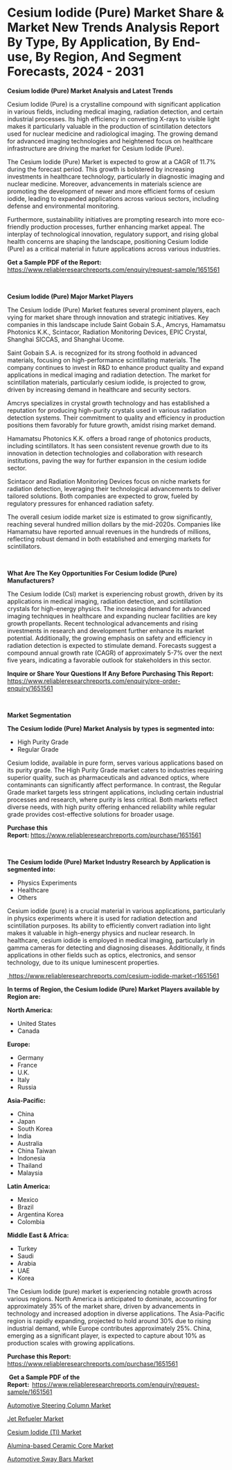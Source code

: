 <p><h1>Cesium Iodide (Pure) Market Share & Market New Trends Analysis Report By Type, By Application, By End-use, By Region, And Segment Forecasts, 2024 - 2031</h1></p><p><strong>Cesium Iodide (Pure) Market Analysis and Latest Trends</strong></p>
<p><p>Cesium Iodide (Pure) is a crystalline compound with significant application in various fields, including medical imaging, radiation detection, and certain industrial processes. Its high efficiency in converting X-rays to visible light makes it particularly valuable in the production of scintillation detectors used for nuclear medicine and radiological imaging. The growing demand for advanced imaging technologies and heightened focus on healthcare infrastructure are driving the market for Cesium Iodide (Pure). </p><p>The Cesium Iodide (Pure) Market is expected to grow at a CAGR of 11.7% during the forecast period. This growth is bolstered by increasing investments in healthcare technology, particularly in diagnostic imaging and nuclear medicine. Moreover, advancements in materials science are promoting the development of newer and more efficient forms of cesium iodide, leading to expanded applications across various sectors, including defense and environmental monitoring. </p><p>Furthermore, sustainability initiatives are prompting research into more eco-friendly production processes, further enhancing market appeal. The interplay of technological innovation, regulatory support, and rising global health concerns are shaping the landscape, positioning Cesium Iodide (Pure) as a critical material in future applications across various industries.</p></p>
<p><strong>Get a Sample PDF of the Report:&nbsp;</strong> <a href="https://www.reliableresearchreports.com/enquiry/request-sample/1651561?utm_campaign=13&utm_medium=2&utm_source=Github&utm_content=ia&utm_term=08122024&utm_id=cesium-iodide-pure">https://www.reliableresearchreports.com/enquiry/request-sample/1651561</a></p>
<p>&nbsp;</p>
<p><strong>Cesium Iodide (Pure) Major Market Players</strong></p>
<p><p>The Cesium Iodide (Pure) Market features several prominent players, each vying for market share through innovation and strategic initiatives. Key companies in this landscape include Saint Gobain S.A., Amcrys, Hamamatsu Photonics K.K., Scintacor, Radiation Monitoring Devices, EPIC Crystal, Shanghai SICCAS, and Shanghai Ucome.</p><p>Saint Gobain S.A. is recognized for its strong foothold in advanced materials, focusing on high-performance scintillating materials. The company continues to invest in R&D to enhance product quality and expand applications in medical imaging and radiation detection. The market for scintillation materials, particularly cesium iodide, is projected to grow, driven by increasing demand in healthcare and security sectors.</p><p>Amcrys specializes in crystal growth technology and has established a reputation for producing high-purity crystals used in various radiation detection systems. Their commitment to quality and efficiency in production positions them favorably for future growth, amidst rising market demand.</p><p>Hamamatsu Photonics K.K. offers a broad range of photonics products, including scintillators. It has seen consistent revenue growth due to its innovation in detection technologies and collaboration with research institutions, paving the way for further expansion in the cesium iodide sector.</p><p>Scintacor and Radiation Monitoring Devices focus on niche markets for radiation detection, leveraging their technological advancements to deliver tailored solutions. Both companies are expected to grow, fueled by regulatory pressures for enhanced radiation safety.</p><p>The overall cesium iodide market size is estimated to grow significantly, reaching several hundred million dollars by the mid-2020s. Companies like Hamamatsu have reported annual revenues in the hundreds of millions, reflecting robust demand in both established and emerging markets for scintillators.</p></p>
<p>&nbsp;</p>
<p><strong>What Are The Key Opportunities For Cesium Iodide (Pure) Manufacturers?</strong></p>
<p><p>The Cesium Iodide (CsI) market is experiencing robust growth, driven by its applications in medical imaging, radiation detection, and scintillation crystals for high-energy physics. The increasing demand for advanced imaging techniques in healthcare and expanding nuclear facilities are key growth propellants. Recent technological advancements and rising investments in research and development further enhance its market potential. Additionally, the growing emphasis on safety and efficiency in radiation detection is expected to stimulate demand. Forecasts suggest a compound annual growth rate (CAGR) of approximately 5-7% over the next five years, indicating a favorable outlook for stakeholders in this sector.</p></p>
<p><strong>Inquire or Share Your Questions If Any Before Purchasing This Report:</strong> <a href="https://www.reliableresearchreports.com/enquiry/pre-order-enquiry/1651561?utm_campaign=13&utm_medium=2&utm_source=Github&utm_content=ia&utm_term=08122024&utm_id=cesium-iodide-pure">https://www.reliableresearchreports.com/enquiry/pre-order-enquiry/1651561</a></p>
<p>&nbsp;</p>
<p><strong>Market Segmentation</strong></p>
<p><strong>The Cesium Iodide (Pure) Market Analysis by types is segmented into:</strong></p>
<p><ul><li>High Purity Grade</li><li>Regular Grade</li></ul></p>
<p><p>Cesium Iodide, available in pure form, serves various applications based on its purity grade. The High Purity Grade market caters to industries requiring superior quality, such as pharmaceuticals and advanced optics, where contaminants can significantly affect performance. In contrast, the Regular Grade market targets less stringent applications, including certain industrial processes and research, where purity is less critical. Both markets reflect diverse needs, with high purity offering enhanced reliability while regular grade provides cost-effective solutions for broader usage.</p></p>
<p><strong>Purchase this Report:&nbsp;</strong><a href="https://www.reliableresearchreports.com/purchase/1651561?utm_campaign=13&utm_medium=2&utm_source=Github&utm_content=ia&utm_term=08122024&utm_id=cesium-iodide-pure">https://www.reliableresearchreports.com/purchase/1651561</a></p>
<p>&nbsp;</p>
<p><strong>The Cesium Iodide (Pure) Market Industry Research by Application is segmented into:</strong></p>
<p><ul><li>Physics Experiments</li><li>Healthcare</li><li>Others</li></ul></p>
<p><p>Cesium iodide (pure) is a crucial material in various applications, particularly in physics experiments where it is used for radiation detection and scintillation purposes. Its ability to efficiently convert radiation into light makes it valuable in high-energy physics and nuclear research. In healthcare, cesium iodide is employed in medical imaging, particularly in gamma cameras for detecting and diagnosing diseases. Additionally, it finds applications in other fields such as optics, electronics, and sensor technology, due to its unique luminescent properties.</p></p>
<p><a href="https://www.reliableresearchreports.com/cesium-iodide-market-r1651561?utm_campaign=13&utm_medium=2&utm_source=Github&utm_content=ia&utm_term=08122024&utm_id=cesium-iodide-pure">&nbsp;https://www.reliableresearchreports.com/cesium-iodide-market-r1651561</a></p>
<p><strong>In terms of Region, the Cesium Iodide (Pure) Market Players available by Region are:</strong></p>
<p>
    <p> <strong> North America: </strong>
        <ul>
            <li>United States</li>
            <li>Canada</li>
        </ul>
        </p> 
    <p> <strong> Europe: </strong>
        <ul>
            <li>Germany</li>
            <li>France</li>
            <li>U.K.</li>
            <li>Italy</li>
            <li>Russia</li>
        </ul>
        </p> 
    <p> <strong> Asia-Pacific: </strong>
        <ul>
            <li>China</li>
            <li>Japan</li>
            <li>South Korea</li>
            <li>India</li>
            <li>Australia</li>
            <li>China Taiwan</li>
            <li>Indonesia</li>
            <li>Thailand</li>
            <li>Malaysia</li>
        </ul>
        </p> 
    <p> <strong> Latin America: </strong>
        <ul>
            <li>Mexico</li>
            <li>Brazil</li>
            <li>Argentina Korea</li>
            <li>Colombia</li>
        </ul>
        </p> 
    <p> <strong> Middle East & Africa: </strong>
        <ul>
            <li>Turkey</li>
            <li>Saudi</li>
            <li>Arabia</li>
            <li>UAE</li>
            <li>Korea</li>
        </ul>
    </p>
    </p>
<p><p>The Cesium Iodide (pure) market is experiencing notable growth across various regions. North America is anticipated to dominate, accounting for approximately 35% of the market share, driven by advancements in technology and increased adoption in diverse applications. The Asia-Pacific region is rapidly expanding, projected to hold around 30% due to rising industrial demand, while Europe contributes approximately 25%. China, emerging as a significant player, is expected to capture about 10% as production scales with growing applications.</p></p>
<p><strong>Purchase this Report: </strong><a href="https://www.reliableresearchreports.com/purchase/1651561?utm_campaign=13&utm_medium=2&utm_source=Github&utm_content=ia&utm_term=08122024&utm_id=cesium-iodide-pure">https://www.reliableresearchreports.com/purchase/1651561</a></p>
<p>&nbsp;<strong>Get a Sample PDF of the Report:&nbsp;&nbsp;</strong><a href="https://www.reliableresearchreports.com/enquiry/request-sample/1651561?utm_campaign=13&utm_medium=2&utm_source=Github&utm_content=ia&utm_term=08122024&utm_id=cesium-iodide-pure">https://www.reliableresearchreports.com/enquiry/request-sample/1651561</a></p>
<p><strong></strong></p>
<p><p><a href="https://www.linkedin.com/pulse/the-hashub-gdiff?utm_campaign=13&utm_medium=2&utm_source=Github&utm_content=ia&utm_term=08122024&utm_id=cesium-iodide-pure">Automotive Steering Column Market</a></p><p><a href="https://www.linkedin.com/pulse/the-hashub-gdiff?utm_campaign=13&utm_medium=2&utm_source=Github&utm_content=ia&utm_term=08122024&utm_id=cesium-iodide-pure">Jet Refueler Market</a></p><p><a href="https://github.com/GenaGaines34/Market-Research-Report-List-1/blob/main/cesium-iodide-tl-market.md?utm_campaign=13&utm_medium=2&utm_source=Github&utm_content=ia&utm_term=08122024&utm_id=cesium-iodide-pure">Cesium Iodide (Tl) Market</a></p><p><a href="https://github.com/JakirUddin511/Market-Research-Report-List-1/blob/main/alumina-based-ceramic-core-market.md?utm_campaign=13&utm_medium=2&utm_source=Github&utm_content=ia&utm_term=08122024&utm_id=cesium-iodide-pure">Alumina-based Ceramic Core Market</a></p><p><a href="https://www.linkedin.com/pulse/the-hashub-gdiff?utm_campaign=13&utm_medium=2&utm_source=Github&utm_content=ia&utm_term=08122024&utm_id=cesium-iodide-pure">Automotive Sway Bars Market</a></p></p>